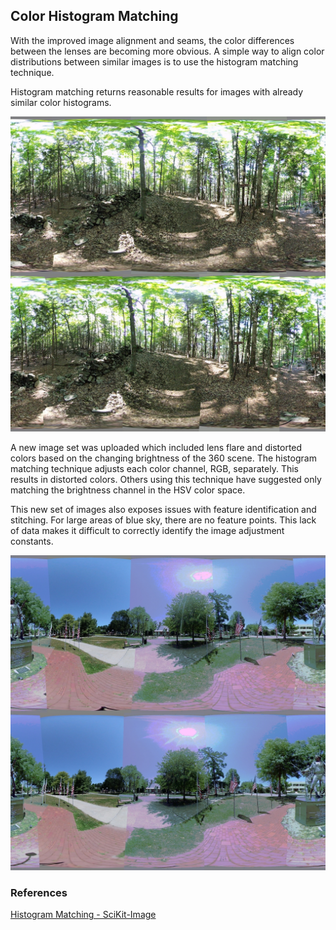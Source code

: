 ## Color Histogram Matching

With the improved image alignment and seams, the color differences between the lenses are becoming more obvious. A simple way to align color distributions between similar images is to use the histogram matching technique.

Histogram matching returns reasonable results for images with already similar color histograms.

<img src="../test/HET_0014_hist_match.JPG" alt="Color histogram matching" width="540px" />

A new image set was uploaded which included lens flare and distorted colors based on the changing brightness of the 360 scene. The histogram matching technique adjusts each color channel, RGB, separately. This results in distorted colors. Others using this technique have suggested only matching the brightness channel in the HSV color space.

This new set of images also exposes issues with feature identification and stitching. For large areas of blue sky, there are no feature points. This lack of data makes it difficult to correctly identify the image adjustment constants.

<img src="../test/HET_0017_hist_match_bad.JPG" alt="Color histogram matching bad behavior" width="540px" />

### References

[Histogram Matching - SciKit-Image](https://scikit-image.org/docs/stable/auto_examples/color_exposure/plot_histogram_matching.html)
